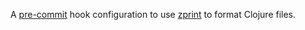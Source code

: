 A [pre-commit](https://pre-commit.com/) hook configuration to use [zprint](https://github.com/kkinnear/zprint) to format Clojure files.
